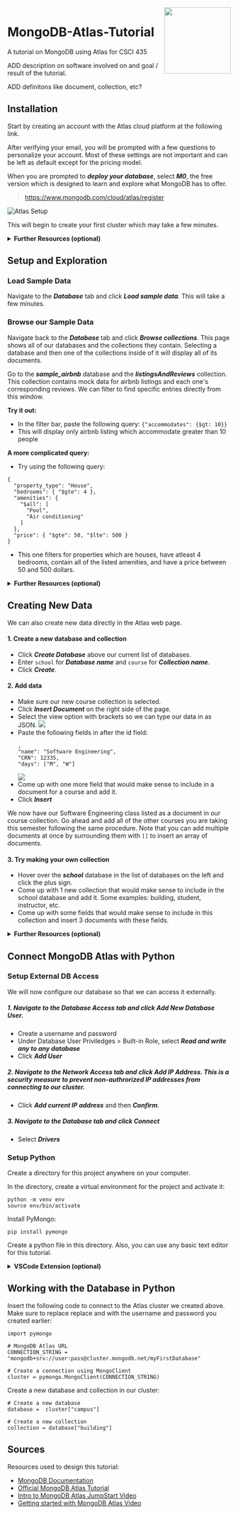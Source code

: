 <img src="images/MongoDB_logo_square.png" width="150px" align="right">

# MongoDB-Atlas-Tutorial

A tutorial on MongoDB using Atlas for CSCI 435

ADD description on software involved on and goal / result of the tutorial.

ADD definitons like document, collection, etc?

## Installation

Start by creating an account with the Atlas cloud platform at the following link. 

After verifying your email, you will be prompted with a few questions to personalize your account. Most of these settings are not important and can be left as default except for the pricing model.

When you are prompted to ***deploy your database***, select ***M0***, the free version which is designed to learn and explore what MongoDB has to offer.

> https://www.mongodb.com/cloud/atlas/register

![Atlas Setup](images/deploy_db.png)

This will begin to create your first cluster which may take a few minutes.

<details><summary><b>Further Resources (optional)</b></summary>

- [MongoDB Documentation](https://www.mongodb.com/docs/)
- [Clusters](https://www.mongodb.com/basics/clusters)

</details>

## Setup and Exploration

### Load Sample Data

Navigate to the ***Database*** tab and click ***Load sample data***. This will take a few minutes.

### Browse our Sample Data

Navigate back to the ***Database*** tab and click ***Browse collections***. This page shows all of our databases and the collections they contain. Selecting a database and then one of the collections inside of it will display all of its documents.

Go to the ***sample_airbnb*** database and the ***listingsAndReviews*** collection. This collection contains mock data for airbnb listings and each one's corresponding reviews. We can filter to find specific entries directly from this window.

**Try it out:**
- In the filter bar, paste the following query: `{"accommodates": {$gt: 10}}`
- This will display only airbnb listing which accommodate greater than 10 people

**A more complicated query:**
- Try using the following query: 
```
{
  "property_type": "House",
  "bedrooms": { "$gte": 4 },
  "amenities": {
    "$all": [
      "Pool",
      "Air conditioning"
    ]
  },
  "price": { "$gte": 50, "$lte": 500 }
}
```
- This one filters for properties which are houses, have atleast 4 bedrooms, contain all of the listed amenities, and have a price between 50 and 500 dollars.

<details><summary><b>Further Resources (optional)</b></summary>

- [Databases and Collection](https://www.mongodb.com/docs/manual/core/databases-and-collections/)
- [Filtering](https://www.mongodb.com/docs/compass/current/query/filter/)

</details>

## Creating New Data

We can also create new data directly in the Atlas web page.

#### 1. Create a new database and collection
- Click ***Create Database*** above our current list of databases.
- Enter `school` for ***Database name*** and `course` for ***Collection name***.
- Click ***Create***.

#### 2. Add data
- Make sure our new course collection is selected.
- Click ***Insert Document*** on the right side of the page.
- Select the view option with brackets so we can type our data in as JSON.
![](images/insert_doc.PNG)
- Paste the following fields in after the id field:
  ```
  ,
  "name": "Software Engineering",
  "CRN": 12335,
  "days": ["M", "W"]
  ```
  ![](images/insert_data.PNG)
- Come up with one more field that would make sense to include in a document for a course and add it.
- Click ***Insert***

We now have our Software Engineering class listed as a document in our course collection. Go ahead and add all of the other courses you are taking this semester following the same procedure. Note that you can add multiple documents at once by surrounding them with `[]` to insert an array of documents.

#### 3. Try making your own collection
- Hover over the ***school*** database in the list of databases on the left and click the plus sign.
- Come up with 1 new collection that would make sense to include in the school database and add it. Some examples: building, student, instructor, etc.
- Come up with some fields that would make sense to include in this collection and insert 3 documents with these fields.

<details><summary><b>Further Resources (optional)</b></summary>

- [Handling Documents in Atlas](https://www.mongodb.com/docs/atlas/atlas-ui/documents/)

</details>

## Connect MongoDB Atlas with Python

### Setup External DB Access

We will now configure our database so that we can access it externally.

##### 1. Navigate to the ***Database Access*** tab and click ***Add New Database User***.
- Create a username and password
- Under Database User Priviledges > Built-in Role, select ***Read and write any to any database***
- Click ***Add User***

##### 2. Navigate to the ***Network Access*** tab and click ***Add IP Address***. This is a security measure to prevent non-authrorized IP addresses from connecting to our cluster.
- Click ***Add current IP address*** and then ***Confirm***.

##### 3. Navigate to the ***Database*** tab and click ***Connect***
- Select ***Drivers***

### Setup Python

Create a directory for this project anywhere on your computer.

In the directory, create a virtual environment for the project and activate it:
```
python -m venv env
source env/bin/activate
```

Install PyMongo:
```
pip install pymongo
```

Create a python file in this directory. Also, you can use any basic text editor for this tutorial.

<details><summary><b>VSCode Extension (optional)</b></summary>

If you are using VSCode, there is a really nice extension for working with MongoDB. Installing this is entirely optional. We won't go over it in this tutorial but it is worth checking out if you are interested in diving deeper into using MongoDB.

> https://code.visualstudio.com/docs/azure/mongodb

</details>

## Working with the Database in Python

Insert the following code to connect to the Atlas cluster we created above. Make sure to replace replace <user> and <password> with the username and password you created earlier:
```
import pymongo
 
# MongoDB Atlas URL
CONNECTION_STRING = "mongodb+srv://user:pass@cluster.mongodb.net/myFirstDatabase"

# Create a connection using MongoClient
cluster = pymongo.MongoClient(CONNECTION_STRING)
```

Create a new database and collection in our cluster:
```
# Create a new database
database =  cluster["campus"]

# Create a new collection
collection = database["building"]
```

## Sources

Resources used to design this tutorial:
- [MongoDB Documentation](https://www.mongodb.com/docs/)
- [Official MongoDB Atlas Tutorial](https://www.mongodb.com/basics/mongodb-atlas-tutorial)
- [Intro to MongoDB Atlas JumpStart Video](https://www.youtube.com/watch?v=xrc7dIO_tXk)
- [Getting started with MongoDB Atlas Video](https://www.youtube.com/watch?v=bBA9rUdqmgY)